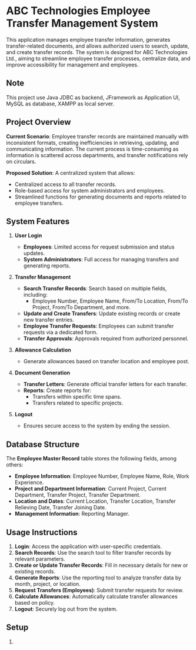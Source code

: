 # ABC Technologies Employee Transfer Management System

This application manages employee transfer information, generates transfer-related documents, and allows authorized users to search, update, and create transfer records. The system is designed for ABC Technologies Ltd., aiming to streamline employee transfer processes, centralize data, and improve accessibility for management and employees.

## Note
This project use Java JDBC as backend, JFramework as Application UI, MySQL as database, XAMPP as local server.

## Project Overview

**Current Scenario**: Employee transfer records are maintained manually with inconsistent formats, creating inefficiencies in retrieving, updating, and communicating information. The current process is time-consuming as information is scattered across departments, and transfer notifications rely on circulars.

**Proposed Solution**: A centralized system that allows:
- Centralized access to all transfer records.
- Role-based access for system administrators and employees.
- Streamlined functions for generating documents and reports related to employee transfers.

## System Features

1. **User Login**  
   - **Employees**: Limited access for request submission and status updates.
   - **System Administrators**: Full access for managing transfers and generating reports.

2. **Transfer Management**  
   - **Search Transfer Records**: Search based on multiple fields, including:
      - Employee Number, Employee Name, From/To Location, From/To Project, From/To Department, and more.
   - **Update and Create Transfers**: Update existing records or create new transfer entries.
   - **Employee Transfer Requests**: Employees can submit transfer requests via a dedicated form.
   - **Transfer Approvals**: Approvals required from authorized personnel.

3. **Allowance Calculation**  
   - Generate allowances based on transfer location and employee post.

4. **Document Generation**  
   - **Transfer Letters**: Generate official transfer letters for each transfer.
   - **Reports**: Create reports for:
      - Transfers within specific time spans.
      - Transfers related to specific projects.

5. **Logout**  
   - Ensures secure access to the system by ending the session.

## Database Structure

The **Employee Master Record** table stores the following fields, among others:
- **Employee Information**: Employee Number, Employee Name, Role, Work Experience.
- **Project and Department Information**: Current Project, Current Department, Transfer Project, Transfer Department.
- **Location and Dates**: Current Location, Transfer Location, Transfer Relieving Date, Transfer Joining Date.
- **Management Information**: Reporting Manager.

## Usage Instructions

1. **Login**: Access the application with user-specific credentials.
2. **Search Records**: Use the search tool to filter transfer records by relevant parameters.
3. **Create or Update Transfer Records**: Fill in necessary details for new or existing records.
4. **Generate Reports**: Use the reporting tool to analyze transfer data by month, project, or location.
5. **Request Transfers (Employees)**: Submit transfer requests for review.
6. **Calculate Allowances**: Automatically calculate transfer allowances based on policy.
7. **Logout**: Securely log out from the system.

## Setup
1. 
